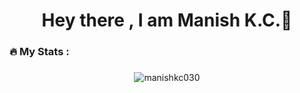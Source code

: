 <h1 align="center">Hey there , I am Manish K.C.👋</h1>


<h3 align="left">🔥   My Stats :</h3>

###

<div align="center">
<img src="https://github-readme-streak-stats.herokuapp.com/?user=manishkc030&" alt="manishkc030" />
</div>

###
